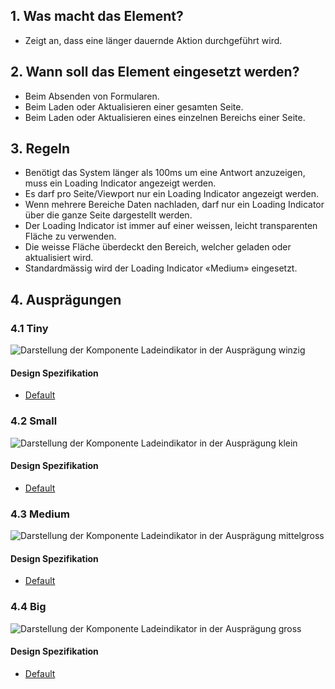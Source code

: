 ## 1. Was macht das Element?
* Zeigt an, dass eine länger dauernde Aktion durchgeführt wird.

## 2. Wann soll das Element eingesetzt werden?
* Beim Absenden von Formularen.
* Beim Laden oder Aktualisieren einer gesamten Seite.
* Beim Laden oder Aktualisieren eines einzelnen Bereichs einer Seite.

## 3. Regeln
* Benötigt das System länger als 100ms um eine Antwort anzuzeigen, muss ein Loading Indicator angezeigt werden.
* Es darf pro Seite/Viewport nur ein Loading Indicator angezeigt werden.
* Wenn mehrere Bereiche Daten nachladen, darf nur ein Loading Indicator über die ganze Seite dargestellt werden.
* Der Loading Indicator ist immer auf einer weissen, leicht transparenten Fläche zu verwenden.
* Die weisse Fläche überdeckt den Bereich, welcher geladen oder aktualisiert wird.
* Standardmässig wird der Loading Indicator «Medium» eingesetzt.

## 4. Ausprägungen
### 4.1 Tiny
![Darstellung der Komponente Ladeindikator in der Ausprägung winzig](https://raw.githubusercontent.com/sbb-design-systems/sbb-design-system/master/webapp/components/loading-indicator/images/we12_loadingindicator_tiny.png 'class: image')

#### Design Spezifikation
*   [Default](https://sbb.invisionapp.com/d/main#/console/15744722/327015704/inspect)


### 4.2 Small
![Darstellung der Komponente Ladeindikator in der Ausprägung klein](https://raw.githubusercontent.com/sbb-design-systems/sbb-design-system/master/webapp/components/loading-indicator/images/we12_loadingindicator_small.png 'class: image')

#### Design Spezifikation
*   [Default](https://sbb.invisionapp.com/d/main#/console/15744722/327015705/inspect)


### 4.3 Medium 
![Darstellung der Komponente Ladeindikator in der Ausprägung mittelgross](https://raw.githubusercontent.com/sbb-design-systems/sbb-design-system/master/webapp/components/loading-indicator/images/we12_loadingindicator_medium.png 'class: image')

#### Design Spezifikation
*   [Default](https://sbb.invisionapp.com/d/main#/console/15744722/327015706/inspect)


### 4.4 Big
![Darstellung der Komponente Ladeindikator in der Ausprägung gross](https://raw.githubusercontent.com/sbb-design-systems/sbb-design-system/master/webapp/components/loading-indicator/images/we12_loadingindicator_big.png 'class: image')

#### Design Spezifikation
*   [Default](https://sbb.invisionapp.com/d/main#/console/15744722/327015707/inspect)

